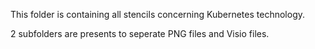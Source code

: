 This folder is containing all stencils concerning Kubernetes technology.

2 subfolders are presents to seperate PNG files and Visio files.
